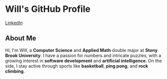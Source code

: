 # Will's GitHub Profile
[LinkedIn](https://linkedin.com/in/william-e271828)



## About Me

Hi, I'm Will, a **Computer Science** and **Applied Math** double major at **Stony Brook University**. I have a passion for numbers and intricate puzzles, with a growing interest in **software development** and **artificial intelligence**. On the side, I stay active through sports like **basketball**, **ping pong**, and **rock climbing**.


<!--
### Skills:
- **Languages**: Python, Java, HTML, CSS
- **Tools**: Scikit-learn, Pandas, Matplotlib
- **Certifications**: Scripting in Python, Python Data Analysis (Rice University)

---

## Projects

### [resume-helper](https://github.com/w-lly/resume-helper)
- **Overview**: A tool to assist users in creating and formatting professional resumes.
- **Technologies**: Python, Next.js, FastAPI
- **Key Features**: Resume advice/tailoring, cover letter generation, simple interface

---

## Contact
- **LinkedIn**: [William's LinkedIn](https://linkedin.com/in/william-e271828)

---

## Acknowledgments
Thanks to **Break Through Tech AI**, **Stony Brook University**, and **AMNH** for the opportunities to grow in AI/ML and research.
-->



<!--
## Hi there 👋
-->

<!--
**w-lly/w-lly** is a ✨ _special_ ✨ repository because its `README.md` (this file) appears on your GitHub profile.

Here are some ideas to get you started:

- 🔭 I’m currently working on ...
- 🌱 I’m currently learning ...
- 👯 I’m looking to collaborate on ...
- 🤔 I’m looking for help with ...
- 💬 Ask me about ...
- 📫 How to reach me: ...
- 😄 Pronouns: ...
- ⚡ Fun fact: ...
-->
